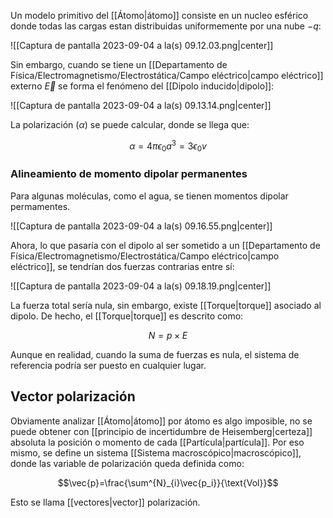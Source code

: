 
Un modelo primitivo del [[Átomo|átomo]] consiste en un nucleo esférico donde todas las cargas estan distribuidas uniformemente por una nube $-q$: 

![[Captura de pantalla 2023-09-04 a la(s) 09.12.03.png|center]]


Sin embargo, cuando se tiene un [[Departamento de Física/Electromagnetismo/Electrostática/Campo eléctrico|campo eléctrico]] externo $\vec{E}$ se forma el fenómeno del [[Dipolo inducido|dipolo]]: 

![[Captura de pantalla 2023-09-04 a la(s) 09.13.14.png|center]]

La polarización $(\alpha)$ se puede calcular, donde se llega que: 

$$\alpha=4\pi\epsilon_0a^3=3\epsilon_0v$$


### Alineamiento de momento dipolar permanentes 

Para algunas moléculas, como el agua, se tienen momentos dipolar permamentes.

![[Captura de pantalla 2023-09-04 a la(s) 09.16.55.png|center]]


Ahora, lo que pasaría con el dipolo al ser sometido a un [[Departamento de Física/Electromagnetismo/Electrostática/Campo eléctrico|campo eléctrico]], se tendrían dos fuerzas contrarias entre sí: 

![[Captura de pantalla 2023-09-04 a la(s) 09.18.19.png|center]]


La fuerza total sería nula, sin embargo, existe [[Torque|torque]] asociado al dipolo. De hecho, el [[Torque|torque]] es descrito como: 

$$N=p\times E$$

Aunque en realidad, cuando la suma de fuerzas es nula, el sistema de referencia podría ser puesto en cualquier lugar. 

## Vector polarización 

Obviamente analizar [[Átomo|átomo]] por átomo es algo imposible, no se puede obtener con [[principio de incertidumbre de Heisemberg|certeza]] absoluta la posición o momento de cada [[Partícula|partícula]]. Por eso mismo, se define un sistema [[Sistema macroscópico|macroscópico]], donde las variable de polarización queda definida como: 

$$\vec{p}=\frac{\sum^{N}_{i}\vec{p_i}}{\text{Vol}}$$

Esto se llama [[vectores|vector]] polarización. 